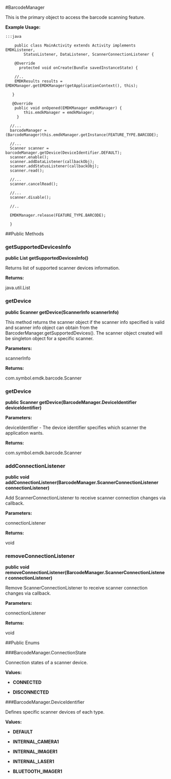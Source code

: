 #BarcodeManager

This is the primary object to access the barcode scanning feature.



**Example Usage:**
	
	:::java	
	 
	 	public class MainActivity extends Activity implements EMDKListener,
			StatusListener, DataListener, ScannerConnectionListener {
	
	    @Override
		  protected void onCreate(Bundle savedInstanceState) {
	   
	    //..
	    EMDKResults results = EMDKManager.getEMDKManager(getApplicationContext(), this);
	   
	   }	
	
	   @Override
		public void onOpened(EMDKManager emdkManager) {
			this.emdkManager = emdkManager;
		 }
	 
	  //...
	  barcodeManager = (BarcodeManager)this.emdkManager.getInstance(FEATURE_TYPE.BARCODE);
	
	  //...
	  Scanner scanner = barcodeManager.getDevice(DeviceIdentifier.DEFAULT);
	  scanner.enable();
	  scanner.addDataListener(callbackObj);
	  scanner.addStatusListener(callbackObj);
	  scanner.read();
	  
	  //...
	  scanner.cancelRead();
	  
	  //...
	  scanner.disable();
	  
	  //..
	  
	  EMDKManager.release(FEATURE_TYPE.BARCODE);
	  
	  }
	  


##Public Methods

### getSupportedDevicesInfo

**public List getSupportedDevicesInfo()**

Returns list of supported scanner devices information.

**Returns:**

java.util.List

### getDevice

**public Scanner getDevice(ScannerInfo scannerInfo)**

This method returns the scanner object if the scanner info specified is valid
 and scanner info object can obtain from the BarcoderManager.getSupportedDevices(). 
 The scanner object created will be singleton object for a specific scanner.

**Parameters:**

scannerInfo

**Returns:**

com.symbol.emdk.barcode.Scanner

### getDevice

**public Scanner getDevice(BarcodeManager.DeviceIdentifier deviceIdentifier)**



**Parameters:**

deviceIdentifier - The device identifier specifies which scanner the application wants.

**Returns:**

com.symbol.emdk.barcode.Scanner

### addConnectionListener

**public void addConnectionListener(BarcodeManager.ScannerConnectionListener connectionListener)**

Add ScannerConnectionListener to receive scanner connection changes via
 callback.

**Parameters:**

connectionListener

**Returns:**

void

### removeConnectionListener

**public void removeConnectionListener(BarcodeManager.ScannerConnectionListener connectionListener)**

Remove ScannerConnectionListener to receive scanner connection changes
 via callback.

**Parameters:**

connectionListener

**Returns:**

void

##Public Enums

###BarcodeManager.ConnectionState

Connection states of a scanner device.

**Values:**

* **CONNECTED**

* **DISCONNECTED**

###BarcodeManager.DeviceIdentifier

Defines specific scanner devices of each type.

**Values:**

* **DEFAULT**

* **INTERNAL_CAMERA1**

* **INTERNAL_IMAGER1**

* **INTERNAL_LASER1**

* **BLUETOOTH_IMAGER1**

